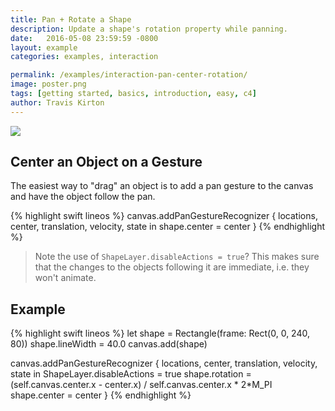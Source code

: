 ```yaml
---
title: Pan + Rotate a Shape
description: Update a shape's rotation property while panning.
date:   2016-05-08 23:59:59 -0800
layout: example
categories: examples, interaction

permalink: /examples/interaction-pan-center-rotation/
image: poster.png
tags: [getting started, basics, introduction, easy, c4]
author: Travis Kirton
---
```

![](pan-center-rotation.png)

## Center an Object on a Gesture
The easiest way to "drag" an object is to add a pan gesture to the canvas and have the object follow the pan.

{% highlight swift lineos %}
canvas.addPanGestureRecognizer { locations, center, translation, velocity, state in
    shape.center = center
}
{% endhighlight %}

> Note the use of `ShapeLayer.disableActions = true`? This makes sure that the changes to the objects following it are immediate, i.e. they won't animate.

## Example
{% highlight swift lineos %}
let shape = Rectangle(frame: Rect(0, 0, 240, 80))
shape.lineWidth = 40.0
canvas.add(shape)

canvas.addPanGestureRecognizer { locations, center, translation, velocity, state in
    ShapeLayer.disableActions = true
    shape.rotation = (self.canvas.center.x - center.x) / self.canvas.center.x * 2*M_PI
    shape.center = center
}
{% endhighlight %}
